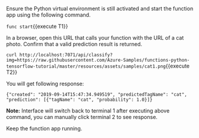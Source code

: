 Ensure the Python virtual environment is still activated and start the function app using the following command.

`func start`{{execute T1}}

In a browser, open this URL that calls your function with the URL of a cat photo. Confirm that a valid prediction result is returned.

```curl http://localhost:7071/api/classify?img=https://raw.githubusercontent.com/Azure-Samples/functions-python-tensorflow-tutorial/master/resources/assets/samples/cat1.png```{{execute T2}}

You will get following response:
```
{"created": "2019-09-14T15:47:34.949519", "predictedTagName": "cat", "prediction": [{"tagName": "cat", "probability": 1.0}]}
```

**Note:** Interface will switch back to terminal 1 after executing above command, you can manually click terminal 2 to see response.

Keep the function app running.
